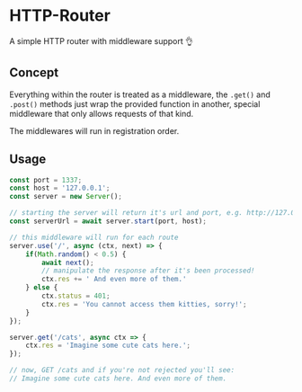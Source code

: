 # HTTP-Router
A simple HTTP router with middleware support 👌

## Concept
Everything within the router is treated as a middleware, the `.get()` and `.post()` methods just wrap the provided function
in another, special middleware that only allows requests of that kind.

The middlewares will run in registration order.

## Usage
```typescript
const port = 1337;
const host = '127.0.0.1';
const server = new Server();

// starting the server will return it's url and port, e.g. http://127.0.0.1:1337/
const serverUrl = await server.start(port, host);

// this middleware will run for each route
server.use('/', async (ctx, next) => {
    if(Math.random() < 0.5) {
        await next();
        // manipulate the response after it's been processed!
        ctx.res += ' And even more of them.'
    } else {
        ctx.status = 401;
        ctx.res = 'You cannot access them kitties, sorry!';
    }
});

server.get('/cats', async ctx => {
    ctx.res = 'Imagine some cute cats here.';
});

// now, GET /cats and if you're not rejected you'll see:
// Imagine some cute cats here. And even more of them.
```

